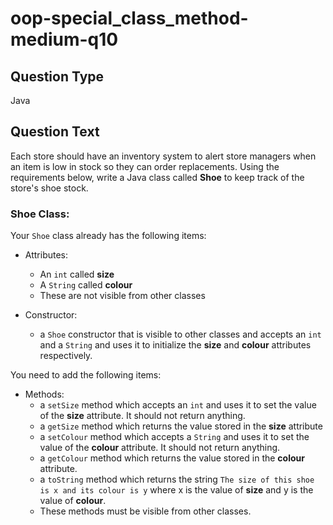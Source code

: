 # oop-special_class_method-medium-q10

## Question Type

Java

## Question Text

Each store should have an inventory system to alert store managers when an item is low in stock so they can order 
replacements. Using the requirements below, write a Java class called **Shoe** to keep track of the store's shoe stock.

### Shoe Class:

Your `Shoe` class already has the following items:

- Attributes:
    - An `int` called **size**
    - A `String` called **colour**
    - These are not visible from other classes

- Constructor:
    - a `Shoe` constructor that is visible to other classes and accepts an `int` and a `String` and uses it to
      initialize the **size** and **colour** attributes respectively.

You need to add the following items:

- Methods:
    - a `setSize` method which accepts an `int` and uses it to set the value of the **size** attribute. It should not
      return anything.
    - a `getSize` method which returns the value stored in the **size** attribute
    - a `setColour` method which accepts a `String` and uses it to set the value of the **colour** attribute. It should
      not return anything.
    - a `getColour` method which returns the value stored in the **colour** attribute.
    - a `toString` method which returns the string `The size of this shoe is x and its colour is y` where x is
      the value of **size** and y is the value of **colour**.
    - These methods must be visible from other classes.